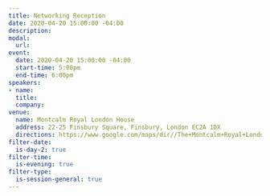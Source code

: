 ```yaml
---
title: Networking Reception
date: 2020-04-20 15:00:00 -04:00
description: 
modal:
  url: 
event:
  date: 2020-04-20 15:00:00 -04:00
  start-time: 5:00pm
  end-time: 6:00pm
speakers:
- name: 
  title: 
  company: 
venue:
  name: Montcalm Royal London House
  address: 22-25 Finsbury Square, Finsbury, London EC2A 1DX
  directions: https://www.google.com/maps/dir//The+Montcalm+Royal+London+House,+22-25+Finsbury+Square,+Finsbury,+London+EC2A+1DX,+United+Kingdom/@51.5215839,-0.0878437,17z/data=!4m8!4m7!1m0!1m5!1m1!1s0x48761caef3c10087:0x2c72c14a777c22b!2m2!1d-0.085655!2d51.5215839
filter-date:
  is-day-2: true
filter-time:
  is-evening: true
filter-type:
  is-session-general: true
---
```



